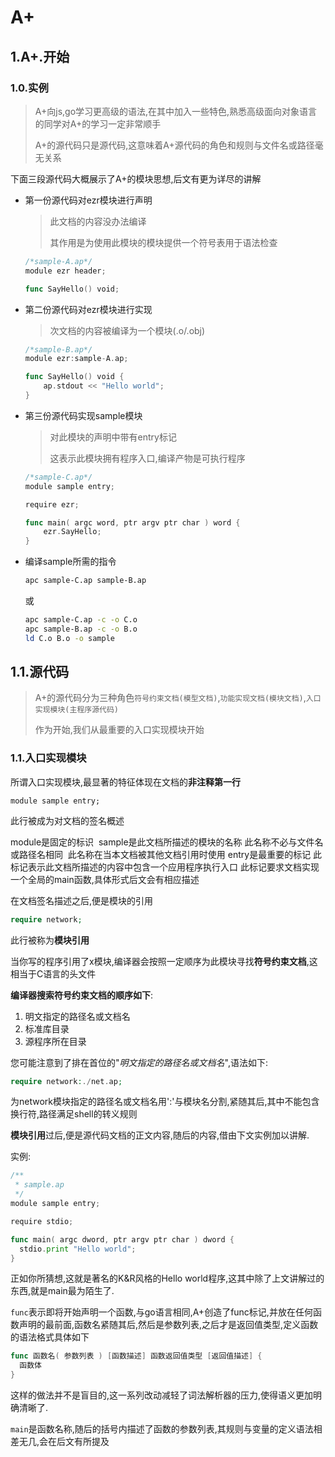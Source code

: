 # A+
## 1.A+.开始

### 1.0.实例

> A+向js,go学习更高级的语法,在其中加入一些特色,熟悉高级面向对象语言的同学对A+的学习一定非常顺手
>
> A+的源代码只是源代码,这意味着A+源代码的角色和规则与文件名或路径毫无关系

下面三段源代码大概展示了A+的模块思想,后文有更为详尽的讲解

* 第一份源代码对ezr模块进行声明

    > 此文档的内容没办法编译
    >
    > 其作用是为使用此模块的模块提供一个符号表用于语法检查

    ~~~go
    /*sample-A.ap*/
    module ezr header;

    func SayHello() void;
    ~~~

* 第二份源代码对ezr模块进行实现

    > 次文档的内容被编译为一个模块(.o/.obj)
    ~~~go
    /*sample-B.ap*/
    module ezr:sample-A.ap;

    func SayHello() void {
        ap.stdout << "Hello world";
    }
    ~~~

* 第三份源代码实现sample模块
    > 对此模块的声明中带有entry标记
    >
    > 这表示此模块拥有程序入口,编译产物是可执行程序
    ~~~go
    /*sample-C.ap*/
    module sample entry;

    require ezr;

    func main( argc word, ptr argv ptr char ) word {
        ezr.SayHello;
    }
    ~~~

* 编译sample所需的指令

    ~~~sh
    apc sample-C.ap sample-B.ap
    ~~~

    或

    ~~~sh
    apc sample-C.ap -c -o C.o
    apc sample-B.ap -c -o B.o
    ld C.o B.o -o sample
    ~~~

## 1.1.源代码
> A+的源代码分为三种角色`符号约束文档(模型文档)`,`功能实现文档(模块文档)`,`入口实现模块(主程序源代码)`
>
> 作为开始,我们从最重要的入口实现模块开始

### 1.1.入口实现模块

所谓入口实现模块,最显著的特征体现在文档的**非注释第一行**
~~~
module sample entry;
~~~
此行被成为对文档的签名概述

module是固定的标识
​	sample是此文档所描述的模块的名称
​		此名称不必与文件名或路径名相同
​		此名称在当本文档被其他文档引用时使用
​	entry是最重要的标记
​		此标记表示此文档所描述的内容中包含一个应用程序执行入口
​		此标记要求文档实现一个全局的main函数,具体形式后文会有相应描述

在文档签名描述之后,便是模块的引用

~~~php
require network;
~~~
此行被称为**模块引用**

当你写的程序引用了x模块,编译器会按照一定顺序为此模块寻找**符号约束文档**,这相当于C语言的头文件

**编译器搜索符号约束文档的顺序如下**:

1. 明文指定的路径名或文档名
2. 标准库目录
3. 源程序所在目录

您可能注意到了排在首位的"*明文指定的路径名或文档名*",语法如下:

~~~php
require network:./net.ap;
~~~

为network模块指定的路径名或文档名用':'与模块名分割,紧随其后,其中不能包含换行符,路径满足shell的转义规则

**模块引用**过后,便是源代码文档的正文内容,随后的内容,借由下文实例加以讲解.

实例:

~~~go
/**
 * sample.ap
 */
module sample entry;

require stdio;

func main( argc dword, ptr argv ptr char ) dword {
  stdio.print "Hello world";
}
~~~
正如你所猜想,这就是著名的K&R风格的Hello world程序,这其中除了上文讲解过的东西,就是main最为陌生了.

`func`表示即将开始声明一个函数,与go语言相同,A+创造了func标记,并放在任何函数声明的最前面,函数名紧随其后,然后是参数列表,之后才是返回值类型,定义函数的语法格式具体如下

~~~go
func 函数名( 参数列表 ) [函数描述] 函数返回值类型 [返回值描述] {
  函数体
}
~~~



这样的做法并不是盲目的,这一系列改动减轻了词法解析器的压力,使得语义更加明确清晰了.

`main`是函数名称,随后的括号内描述了函数的参数列表,其规则与变量的定义语法相差无几,会在后文有所提及